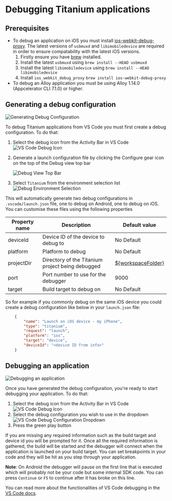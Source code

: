 # Debugging Titanium applications

## Prerequisites

* To debug an application on iOS you must install [ios-webkit-debug-proxy](https://github.com/google/ios-webkit-debug-proxy). The latest versions of `usbmuxd` and `libimobiledevice` are required in order to ensure compatability with the latest iOS versions.
  1. Firstly ensure you have [brew](https://brew.sh/) installed.
  2. Install the latest `usbmuxd` using `brew install --HEAD usbmuxd`
  3. Install the latest `libimobiledevice` using `brew install --HEAD libimobiledevice`
  4. Install `ios_webkit_debug_proxy` `brew install ios-webkit-debug-proxy`
* To debug an Alloy application you must be using Alloy 1.14.0 (Appcelerator CLI 7.1.0) or higher.

## Generating a debug configuration

![Generating Debug Configuration](./images/DebugConfiguration.gif)

To debug Titanium applications from VS Code you must first create a debug configuration. To do that:

1. Select the debug icon from the Activity Bar in VS Code
    ![VS Code Debug Icon](./images/DebugIcon.png)
2. Generate a launch configuration file by clicking the Configure gear icon on the top of the Debug view top bar

    ![Debug View Top Bar](./images/ConfigurationIcon.png)
3. Select `Titanium` from the environment selection list
    ![Debug Environment Selection](./images/EnvironmentSelect.png)

This will automatically generate two debug configurations in `.vscode/launch.json` file, one to debug on Android, one to debug on iOS. You can customise these files using the following properties

| Property name | Description | Default value |
| ------------- | ------------| ------------- |
| deviceId | Device ID of the device to debug to | No Default |
| platform | Platform to debug | No Default |
| projectDir | Directory of the Titanium project being debugged | [${workspaceFolder}](https://code.visualstudio.com/docs/editor/variables-reference#_predefined-variables) |
| port | Port number to use for the debugger | 9000 |
| target | Build target to debug on | No Default |

So for example if you commonly debug on the same iOS device you could create a debug configuration like below in your `launch.json` file:

```json
    {
        "name": "Launch on iOS device - my iPhone",
        "type": "titanium",
        "request": "launch",
        "platform": "ios",
        "target": "device",
        "deviceId": "<device ID from info>"
    }
```

## Debugging an application

![Debugging an application](./images/DebuggingAnApplication.gif)

Once you have generated the debug configuration, you're ready to start debugging your application. To do that:

1. Select the debug icon from the Activity Bar in VS Code
    ![VS Code Debug Icon](./images/DebugIcon.png)
2. Select the debug configuration you wish to use in the dropdown
    ![VS Code Debug Configuration Dropdown](./images/ConfigurationSelect.png)
3. Press the green play button

If you are missing any required information such as the build target and device id you will be prompted for it. Once all the required information is gathered, the build will be started and the debugger will connect when the application is launched on your build target. You can set breakpoints in your code and they will be hit as you step through your application.

**Note**: On Android the debugger will pause on the first line that is executed which will probably not be your code but some internal SDK code. You can press `Continue` or `F5` to continue after it has broke on this line.

You can read more about the functionalities of VS Code debugging in the [VS Code docs](https://code.visualstudio.com/docs/editor/debugging).
